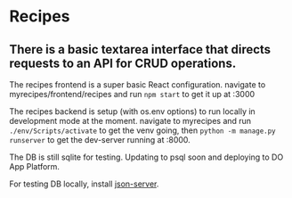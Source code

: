 # Recipes
There is a basic textarea interface that directs requests to an API for CRUD operations.
---------
The recipes frontend is a super basic React configuration.
navigate to myrecipes/frontend/recipes and run `npm start` to get it up at :3000

The recipes backend is setup (with os.env options) to run locally in development mode at the moment. 
navigate to myrecipes and run `./env/Scripts/activate` to get the venv going, then `python -m manage.py runserver` to get the dev-server running at :8000.

The DB is still sqlite for testing. Updating to psql soon and deploying to DO App Platform.

For testing DB locally, install [json-server](https://github.com/typicode/json-server/tree/v0).

